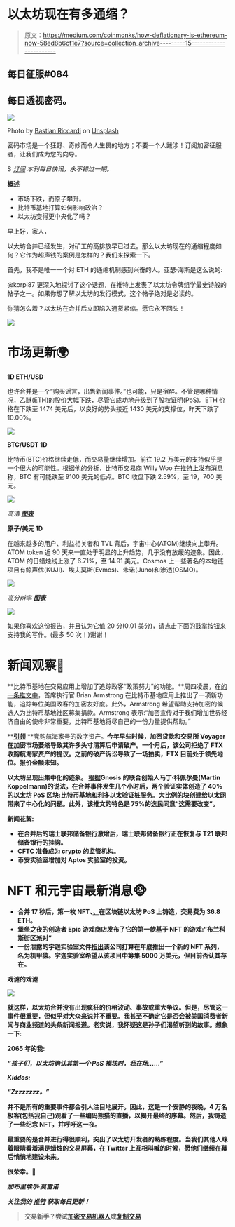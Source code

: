 # 以太坊现在有多通缩？

> 原文：<https://medium.com/coinmonks/how-deflationary-is-ethereum-now-58ed8b6cf1e7?source=collection_archive---------15----------------------->

## 每日征服#084

## 每日透视密码。

![](img/c046cb3f21d67f161edc73809e73adf4.png)

Photo by [Bastian Riccardi](https://unsplash.com/@shutter_speed_?utm_source=medium&utm_medium=referral) on [Unsplash](https://unsplash.com?utm_source=medium&utm_medium=referral)

密码市场是一个狂野、奇妙而令人生畏的地方；不要一个人跋涉！订阅加密征服者，让我们成为您的向导。

S [*订阅*](https://tradergabi.substack.com/subscribe?) *本刊每日快讯，永不错过一期。*

**概述**

*   市场下跌，而原子攀升。
*   比特币基地打算如何影响政治？
*   以太坊变得更中央化了吗？

早上好，家人，

以太坊合并已经发生，对矿工的高排放早已过去。那么以太坊现在的通缩程度如何？它作为超声钱的案例是怎样的？我们来探索一下。

首先，我不是唯一一个对 ETH 的通缩机制感到兴奋的人。亚瑟·海斯是这么说的:

@korpi87 更深入地探讨了这个话题，在推特上发表了以太坊令牌组学最史诗般的帖子之一。如果你想了解以太坊的发行模式，这个帖子绝对是必读的。

你猜怎么着？以太坊在合并后立即陷入通货紧缩。愿它永不回头！

![](img/ca457f3b7e2a47b629ce89f6ff5f43aa.png)

# 市场更新🌍

**1D ETH/USD**

也许合并是一个“购买谣言，出售新闻事件。”也可能，只是宿醉。不管是哪种情况，乙醚(ETH)的股价大幅下跌，尽管它成功地升级到了股权证明(PoS)。ETH 价格在下跌至 1474 美元后，以良好的势头接近 1430 美元的支撑位，昨天下跌了 10.00%。

![](img/a1cd6e897c361212b1e877cb2949bd17.png)

**BTC/USDT 1D**

比特币(BTC)价格继续走低，而交易量继续增加。前往 19.2 万美元的支持似乎是一个很大的可能性。根据他的分析，比特币交易商 Willy Woo [在推特上发布](https://twitter.com/woonomic/status/1569973732206321664?s=20&t=9lGXnUJiu8qtMcOD2UGG2Q)消息称，BTC 有可能跌至 9100 美元的低点。BTC 收盘下跌 2.59%，至 19，700 美元。

![](img/3bab928d0f773b952f5f946c7f66f618.png)

*高清* [***图表***](https://www.tradingview.com/x/Dwl9QaPW/)

**原子/美元 1D**

在越来越多的用户、利益相关者和 TVL 背后，宇宙中心(ATOM)继续向上攀升。ATOM token 近 90 天来一直处于明显的上升趋势，几乎没有放缓的迹象。因此，ATOM 的日蜡烛线上涨了 6.71%，至 14.91 美元。Cosmos 上一些著名的本地链项目有鲸声优(KUJI)、埃夫莫斯(Evmos)、朱诺(Juno)和渗透(OSMO)。

![](img/4174665ef8b59d6e4f37516933f71b82.png)

*高分辨率* [***图表***](https://www.tradingview.com/x/r3y8UPxa/)

![](img/78edc89aa71c566c3bc5bc4812a69711.png)

如果你喜欢这份报告，并且认为它值 20 分(0.01 美分)，请点击下面的鼓掌按钮来支持我的写作。(最多 50 次！)谢谢！

# 新闻观察📰

**比特币基地在交易应用上增加了追踪政客“政策努力”的功能。**周四凌晨，在[的一条推文中](https://twitter.com/brian_armstrong/status/1570133078022160384?s=20&t=xRrqINkkPo0oCPaZ00lDOw)，首席执行官 Brian Armstrong 在比特币基地应用上推出了一项新功能，追踪每位美国政客的加密友好度。此外，Armstrong 希望帮助支持加密的候选人为比特币基地社区募集捐款。Armstrong 表示:“加密宣传对于我们增加世界经济自由的使命非常重要，比特币基地将尽自己的一份力量提供帮助。”

**[**引领**](https://twitter.com/tier10k/status/1562878878015954947?s=20&t=dNNvQVSDOyU5ihEHXEv-RA) **竞购航海家号的数字资产。**今年早些时候，加密贷款和交易所 Voyager 在加密市场萎缩导致其许多头寸清算后申请破产。一个月后，该公司拒绝了 FTX 收购航海家资产的提议。之前的破产诉讼导致了一场拍卖，FTX 目前处于领先地位。报价金额未知。**

****以太坊呈现出集中化的迹象。** [根据](https://twitter.com/koeppelmann/status/1570436882483523585?s=20&t=dNNvQVSDOyU5ihEHXEv-RA)Gnosis 的联合创始人马丁·科佩尔曼(Martin Koppelmann)的说法，在合并事件发生几个小时后，两个验证实体创造了 40%的以太坊 PoS 区块:比特币基地和利多以太验证桩服务。大比例的块创建给以太网带来了中心化的问题。此外，该推文的特色是 75%的选民同意“这需要改变”。**

****新闻花絮:****

*   **在合并后的瑞士联邦储备银行激增后，瑞士联邦储备银行正在恢复与 T21 联邦储备银行的挂钩。**
*   **CFTC 准备成为 crypto 的监管机构。**
*   **币安实验室增加对 Aptos 实验室的投资。**

# **NFT 和元宇宙最新消息🐵**

*   **合并 17 秒后，第一枚 NFT、[、](https://opensea.io/collection/thetransition)在区块链以太坊 PoS 上铸造，交易费为 36.8 ETH。**
*   **堡垒之夜的创造者 Epic 游戏商店发布了它的第一款基于 NFT 的游戏:“布兰科斯街区派对”**
*   **一份泄露的宇迦实验室文件[指出](https://protos.com/yuga-labs-hopes-to-make-50m-with-new-mecha-apes-collection/)该公司打算在年底推出一个新的 NFT 系列，名为机甲猿。宇迦实验室希望从该项目中筹集 5000 万美元，但目前否认其存在。**

****戏谑的戏谑****

**![](img/056f2f9ee3063df5b7b2e7afde6da138.png)**

**就这样，以太坊合并没有出现疯狂的价格波动、事故或重大争议。但是，尽管这一事件很重要，但似乎对大众来说并不重要。我甚至不确定它是否会被美国消费者新闻与商业频道的头条新闻报道。老实说，我怀疑这是孙子们渴望听到的故事。想象一下:**

**2065 年的我:**

***“孩子们，以太坊确认其第一个 PoS 模块时，我在场……”***

***Kiddos:***

***“Zzzzzzzz。”***

**并不是所有的重要事件都会引人注目地展开。因此，这是一个安静的夜晚，4 万名极客(包括我自己)观看了一些编码熊猫的直播，以揭开最终的序幕。然后，我铸造了一些纪念 NFT，并呼吁这一夜。**

**最重要的是合并进行得很顺利，突出了以太坊开发者的熟练程度。当我们其他人眯着眼睛看着满是蜡烛的交易屏幕，在 Twitter 上互相叫喊的时候，愿他们继续在幕后悄悄地建设未来。**

**很荣幸。🙏**

*****加布里埃尔·莫雷诺*****

***关注我的* [*推特*](https://twitter.com/web3_gabri) *获取每日更新！***

> **交易新手？尝试[加密交易机器人](/coinmonks/crypto-trading-bot-c2ffce8acb2a)或[复制交易](/coinmonks/top-10-crypto-copy-trading-platforms-for-beginners-d0c37c7d698c)**